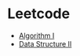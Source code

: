 # Leetcode

- [Algorithm I](https://leetcode.com/study-plan/algorithm/)
- [Data Structure II](https://leetcode.com/study-plan/data-structure/)
